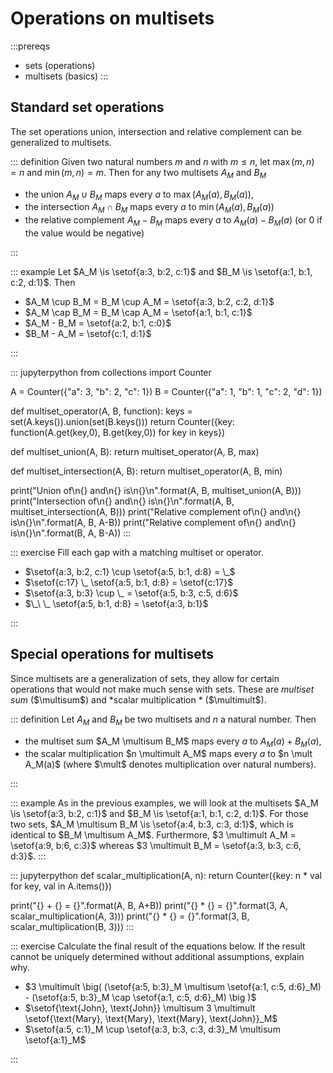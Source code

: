 # Operations on multisets

:::prereqs
- sets (operations)
- multisets (basics)
:::

## Standard set operations

The set operations union, intersection and relative complement can be generalized to multisets.

::: definition
Given two natural numbers $m$ and $n$ with $m \leq n$, let $\max(m,n) = n$ and $\min(m,n) = m$.
Then for any two multisets $A_M$ and $B_M$

- the union $A_M \cup B_M$ maps every $a$ to $\max(A_M(a), B_M(a))$,
- the intersection $A_M \cap B_M$ maps every $a$ to $\min(A_M(a), B_M(a))$
- the relative complement $A_M - B_M$ maps every $a$ to $A_M(a) - B_M(a)$ (or $0$ if the value would be negative)

:::

::: example
Let $A_M \is \setof{a:3, b:2, c:1}$ and $B_M \is \setof{a:1, b:1, c:2, d:1}$.
Then

- $A_M \cup B_M = B_M \cup A_M = \setof{a:3, b:2, c:2, d:1}$
- $A_M \cap B_M = B_M \cap A_M = \setof{a:1, b:1, c:1}$
- $A_M - B_M = \setof{a:2, b:1, c:0}$
- $B_M - A_M = \setof{c:1, d:1}$
    
:::

::: jupyterpython
from collections import Counter

A = Counter({"a": 3, "b": 2, "c": 1})
B = Counter({"a": 1, "b": 1, "c": 2, "d": 1})

def multiset_operator(A, B, function):
    keys = set(A.keys()).union(set(B.keys()))
    return Counter({key: function(A.get(key,0), B.get(key,0)) for key in keys})

def multiset_union(A, B):
    return multiset_operator(A, B, max)

def multiset_intersection(A, B):
    return multiset_operator(A, B, min)

print("Union of\n{} and\n{} is\n{}\n".format(A, B, multiset_union(A, B)))
print("Intersection of\n{} and\n{} is\n{}\n".format(A, B, multiset_intersection(A, B)))
print("Relative complement of\n{} and\n{} is\n{}\n".format(A, B, A-B))
print("Relative complement of\n{} and\n{} is\n{}\n".format(B, A, B-A))
:::

::: exercise
Fill each gap with a matching multiset or operator.


- $\setof{a:3, b:2, c:1} \cup \setof{a:5, b:1, d:8} = \_$
- $\setof{c:17} \_ \setof{a:5, b:1, d:8} = \setof{c:17}$
- $\setof{a:3, b:3} \cup \_ = \setof{a:5, b:3, c:5, d:6}$
- $\_\ \_ \setof{a:5, b:1, d:8} = \setof{a:3, b:1}$

:::

## Special operations for multisets

Since multisets are a generalization of sets, they allow for certain operations that would not make much sense with sets.
These are *multiset sum* ($\multisum$) and *scalar multiplication * ($\multimult$).

::: definition
Let $A_M$ and $B_M$ be two multisets and $n$ a natural number.
Then

- the multiset sum $A_M \multisum B_M$ maps every $a$ to $A_M(a) + B_M(a)$,
- the scalar multiplication $n \multimult A_M$ maps every $a$ to $n \mult A_M(a)$ (where $\mult$ denotes multiplication over natural numbers).
    
:::

::: example
As in the previous examples, we will look at the multisets $A_M \is \setof{a:3, b:2, c:1}$ and $B_M \is \setof{a:1, b:1, c:2, d:1}$.
For those two sets, $A_M \multisum B_M \is \setof{a:4, b:3, c:3, d:1}$, which is identical to $B_M \multisum A_M$.
Furthermore, $3 \multimult A_M = \setof{a:9, b:6, c:3}$ whereas $3 \multimult B_M = \setof{a:3, b:3, c:6, d:3}$.
:::

::: jupyterpython
def scalar_multiplication(A, n):
    return Counter({key: n * val for key, val in A.items()})

print("{} + {} = {}".format(A, B, A+B))
print("{} * {} = {}".format(3, A, scalar_multiplication(A, 3)))
print("{} * {} = {}".format(3, B, scalar_multiplication(B, 3)))
:::

::: exercise
Calculate the final result of the equations below.
If the result cannot be uniquely determined without additional assumptions, explain why.


- $3 \multimult \big( (\setof{a:5, b:3}_M \multisum \setof{a:1, c:5, d:6}_M) - (\setof{a:5, b:3}_M \cap \setof{a:1, c:5, d:6}_M) \big )$
- $\setof{\text{John}, \text{John}} \multisum 3 \multimult \setof{\text{Mary}, \text{Mary}, \text{Mary}, \text{John}}_M$
- $\setof{a:5, c:1}_M \cup \setof{a:3, b:3, c:3, d:3}_M \multisum \setof{a:1}_M$

:::
